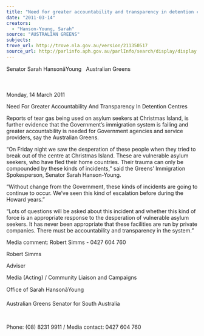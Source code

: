 ```yaml
---
title: "Need for greater accountability and transparency in detention centres"
date: "2011-03-14"
creators:
  - "Hanson-Young, Sarah"
source: "AUSTRALIAN GREENS"
subjects:
trove_url: http://trove.nla.gov.au/version/211350517
source_url: http://parlinfo.aph.gov.au/parlInfo/search/display/display.w3p;query=Id%3A%22media/pressrel/626271%22
---
```


 Senator Sarah HansonâYoung   Australian Greens 

  

 Monday, 14 March 2011 

 

 Need For Greater Accountability And Transparency In Detention Centres  

 

 Reports of tear gas being used on asylum seekers at Christmas Island, is further  evidence that the Government’s immigration system is failing and greater  accountability is needed for Government agencies and service providers, say the  Australian Greens.  

 “On Friday night we saw the desperation of these people when they tried to break  out of the centre at Christmas Island. These are vulnerable asylum seekers, who  have fled their home countries. Their trauma can only be compounded by these  kinds of incidents,” said the Greens’ Immigration Spokesperson, Senator Sarah  Hanson-Young.  

 “Without change from the Government, these kinds of incidents are going to continue  to occur. We’ve seen this kind of escalation before during the Howard years.” 

 “Lots of questions will be asked about this incident and whether this kind of force is  an appropriate response to the desperation of vulnerable asylum seekers. It has  never been appropriate that these facilities are run by private companies. There  must be accountability and transparency in the system.”  

 

 Media comment: Robert Simms - 0427 604 760  

 Robert Simms  

 Adviser 

 Media (Acting) / Community Liaison and Campaigns  

 Office of Sarah HansonâYoung 

 Australian Greens Senator for South Australia  

  

 Phone: (08) 8231 9911 / Media contact: 0427 604 760  

